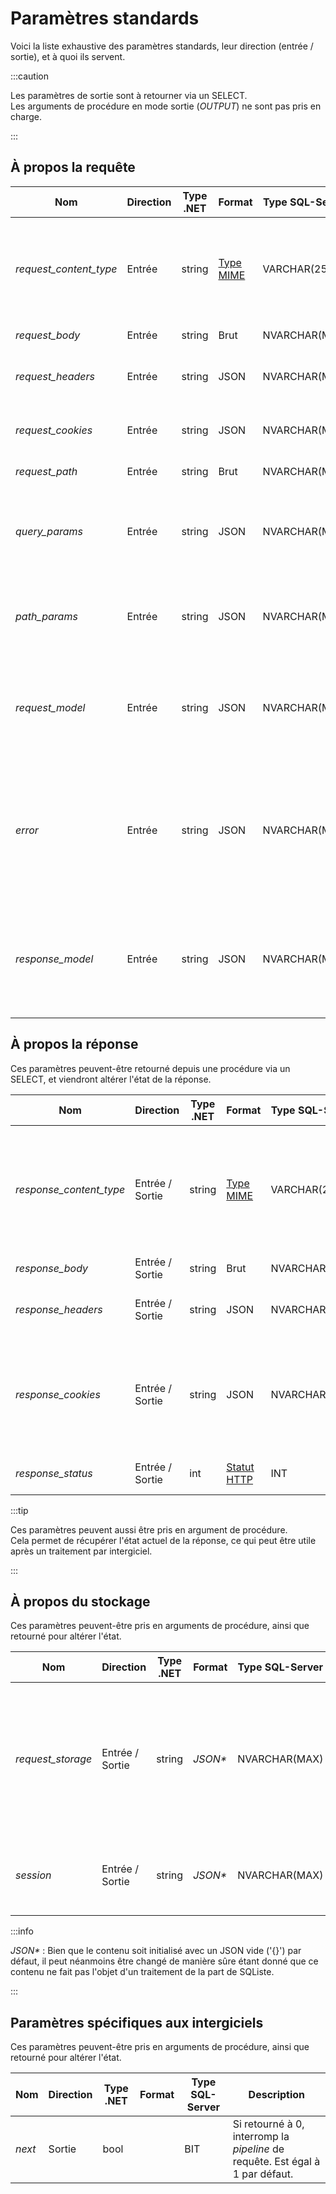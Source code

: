 # Paramètres standards

Voici la liste exhaustive des paramètres standards, leur direction (entrée / sortie), et à quoi ils servent.

:::caution

Les paramètres de sortie sont à retourner via un SELECT.<br/> 
Les arguments de procédure en mode sortie (_OUTPUT_) ne sont pas pris en charge.

:::

## À propos la requête

| Nom                    | Direction | Type .NET | Format                                                                                             | Type SQL-Server | Description                                                                                                                                                           |
|------------------------|-----------|-----------|----------------------------------------------------------------------------------------------------|-----------------|-----------------------------------------------------------------------------------------------------------------------------------------------------------------------|
| _request_content_type_ | Entrée    | string    | [Type MIME](https://developer.mozilla.org/fr/docs/Web/HTTP/Basics_of_HTTP/MIME_types/Common_types) | VARCHAR(255)    | [Type MIME](https://developer.mozilla.org/fr/docs/Web/HTTP/Basics_of_HTTP/MIME_types/Common_types) du corp de la requête, provenant de l'en-tête HTTP _Content-Type_. |
| _request_body_         | Entrée    | string    | Brut                                                                                               | NVARCHAR(MAX)   | Corp de la requête.                                                                                                                                                   |
| _request_headers_      | Entrée    | string    | JSON                                                                                               | NVARCHAR(MAX)   | En-têtes de la requête, dictionnaire clé-valeur.                                                                                                                      |
| _request_cookies_      | Entrée    | string    | JSON                                                                                               | NVARCHAR(MAX)   | Cookie joint à la requête, dictionnaire clé-valeur.                                                                                                                   |
| _request_path_         | Entrée    | string    | Brut                                                                                               | NVARCHAR(MAX)   | Route de la requête.                                                                                                                                                  |
| _query_params_         | Entrée    | string    | JSON                                                                                               | NVARCHAR(MAX)   | Paramètres de requête (présent après le _?_ dans l'URI), dictionnaire clé-valeur.                                                                                     |
| _path_params_          | Entrée    | string    | JSON                                                                                               | NVARCHAR(MAX)   | Paramètres résolus depuis la route, dictionnaire clé-valeur.                                                                                                          |
| _request_model_        | Entrée    | string    | JSON                                                                                               | NVARCHAR(MAX)   | Modèle _brut_ géré par SQListe, contenant toutes les informations de la requête.                                                                                      |
| _error_                | Entrée    | string    | JSON                                                                                               | NVARCHAR(MAX)   | .Modèle contenant des informations à propos de la dernière erreur survenue. Pour en savoir plus, cf. TODO.                                                            |
| _response_model_       | Entrée    | string    | JSON                                                                                               | NVARCHAR(MAX)   | Modèle _brut_ géré par SQListe, contenant toutes les informations de la réponse en l'état actuel.                                                                     |

## À propos la réponse

Ces paramètres peuvent-être retourné depuis une procédure via un SELECT, et viendront altérer l'état de la réponse.

| Nom                     | Direction       | Type .NET | Format                                                                                             | Type SQL-Server | Description                                                                                                                                                                                 |
|-------------------------|-----------------|-----------|----------------------------------------------------------------------------------------------------|-----------------|---------------------------------------------------------------------------------------------------------------------------------------------------------------------------------------------|
| _response_content_type_ | Entrée / Sortie | string    | [Type MIME](https://developer.mozilla.org/fr/docs/Web/HTTP/Basics_of_HTTP/MIME_types/Common_types) | VARCHAR(255)    | [Type MIME](https://developer.mozilla.org/fr/docs/Web/HTTP/Basics_of_HTTP/MIME_types/Common_types) du corp de la réponse, qui sera assignée à l'en-tête HTTP _Content-Type_ si non définie. |
| _response_body_         | Entrée / Sortie | string    | Brut                                                                                               | NVARCHAR(MAX)   | Corp de la réponse.                                                                                                                                                                         |
| _response_headers_      | Entrée / Sortie | string    | JSON                                                                                               | NVARCHAR(MAX)   | En-têtes de la réponse, dictionnaire clé-valeur.                                                                                                                                            |
| _response_cookies_      | Entrée / Sortie | string    | JSON                                                                                               | NVARCHAR(MAX)   | Cookie joint à la réponse. Pour en savoir plus sur le format : cf. section... TODO                                                                                                          |
| _response_status_       | Entrée / Sortie | int       | [Statut HTTP](https://developer.mozilla.org/fr/docs/Web/HTTP/Status)                               | INT             | Code de statut de la réponse.                                                                                                                                                               |

:::tip

Ces paramètres peuvent aussi être pris en argument de procédure. <br/>
Cela permet de récupérer l'état actuel de la réponse, ce qui peut être utile après un traitement par intergiciel.

:::

## À propos du stockage

Ces paramètres peuvent-être pris en arguments de procédure, ainsi que retourné pour altérer l'état.

| Nom               | Direction       | Type .NET | Format  | Type SQL-Server | Description                                                                                                          |
|-------------------|-----------------|-----------|---------|-----------------|----------------------------------------------------------------------------------------------------------------------|
| _request_storage_ | Entrée / Sortie | string    | _JSON*_ | NVARCHAR(MAX)   | Stockage ayant une durée de vie d'une requête. Il est initialisé à un objet JSON vide au début d'une requête ('{}'). |
| _session_         | Entrée / Sortie | string    | _JSON*_ | NVARCHAR(MAX)   | Accès à la session HTTP. Pour en savoir plus : TODO.                                                                 |

:::info

_JSON*_ : Bien que le contenu soit initialisé avec un JSON vide ('{}') par défaut, il peut néanmoins être changé de 
manière sûre étant donné que ce contenu ne fait pas l'objet d'un traitement de la part de SQListe.

:::

## Paramètres spécifiques aux intergiciels

Ces paramètres peuvent-être pris en arguments de procédure, ainsi que retourné pour altérer l'état.

| Nom    | Direction | Type .NET | Format | Type SQL-Server | Description                                                                   |
|--------|-----------|-----------|--------|-----------------|-------------------------------------------------------------------------------|
| _next_ | Sortie    | bool      |        | BIT             | Si retourné à 0, interromp la _pipeline_ de requête. Est égal à 1 par défaut. |
